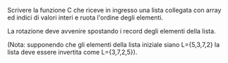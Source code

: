 Scrivere la funzione C che riceve in ingresso una lista collegata con array ed indici di valori interi e ruota l'ordine degli elementi.  

La rotazione deve avvenire spostando i record degli elementi della lista.  

(Nota: supponendo che gli elementi della lista iniziale siano L={5,3,7,2} la lista deve essere invertita come L={3,7,2,5}). 
